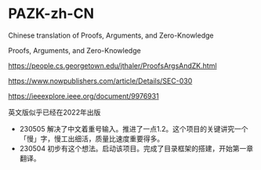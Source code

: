 # PAZK-zh-CN
Chinese translation of Proofs, Arguments, and Zero-Knowledge

Proofs, Arguments, and Zero-Knowledge

https://people.cs.georgetown.edu/jthaler/ProofsArgsAndZK.html


https://www.nowpublishers.com/article/Details/SEC-030

https://ieeexplore.ieee.org/document/9976931

英文版似乎已经在2022年出版

- 230505 解决了中文着重号输入。推进了一点1.2。这个项目的关键讲究一个「慢」字，慢工出细活，质量比速度重要得多。
- 230504 初步有这个想法。启动该项目。完成了目录框架的搭建，开始第一章翻译。